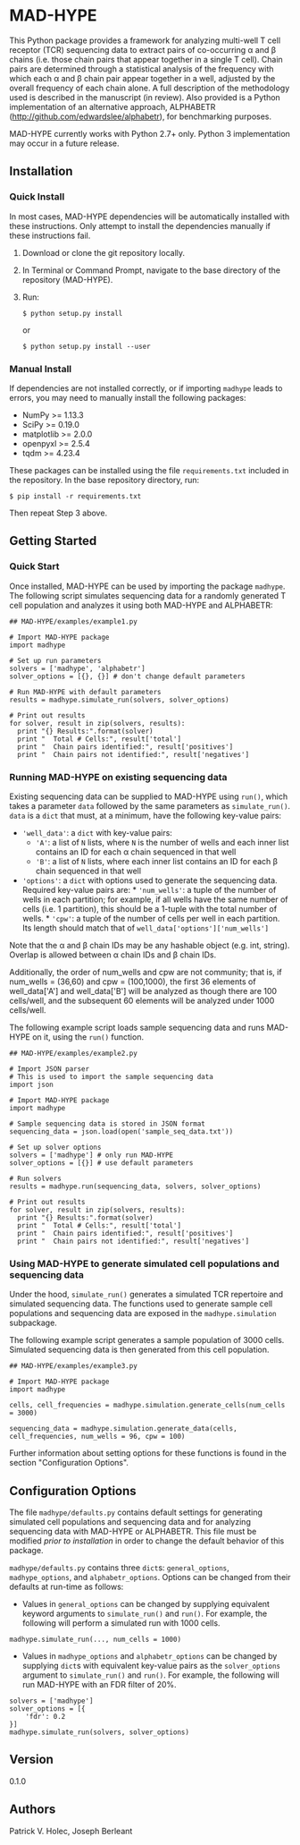 # MAD-HYPE

This Python package provides a framework for analyzing multi-well T cell receptor (TCR) sequencing data to extract pairs of co-occurring &alpha; and &beta; chains (i.e. those chain pairs that appear together in a single T cell). Chain pairs are determined through a statistical analysis of the frequency with which each &alpha; and &beta; chain pair appear together in a well, adjusted by the overall frequency of each chain alone. A full description of the methodology used is described in the manuscript (in review). Also provided is a Python implementation of an alternative approach, ALPHABETR (http://github.com/edwardslee/alphabetr), for benchmarking purposes.

MAD-HYPE currently works with Python 2.7+ only. Python 3 implementation may occur in a future release.

## Installation

### Quick Install
In most cases, MAD-HYPE dependencies will be automatically installed with these instructions. Only attempt to install the dependencies manually if these instructions fail.
1. Download or clone the git repository locally.
2. In Terminal or Command Prompt, navigate to the base directory of the repository (MAD-HYPE).
3. Run:
   
   `$ python setup.py install`
   
   or
   
   `$ python setup.py install --user`
   
### Manual Install
If dependencies are not installed correctly, or if importing `madhype` leads to errors, you may need to manually install the following packages:
* NumPy >= 1.13.3
* SciPy >= 0.19.0
* matplotlib >= 2.0.0
* openpyxl >= 2.5.4
* tqdm >= 4.23.4

These packages can be installed using the file `requirements.txt` included in the repository. In the base repository directory, run:

`$ pip install -r requirements.txt`

Then repeat Step 3 above.

## Getting Started

### Quick Start
Once installed, MAD-HYPE can be used by importing the package `madhype`. The following script simulates sequencing data for a randomly generated T cell population and analyzes it using both MAD-HYPE and ALPHABETR:

```
## MAD-HYPE/examples/example1.py

# Import MAD-HYPE package
import madhype

# Set up run parameters
solvers = ['madhype', 'alphabetr']
solver_options = [{}, {}] # don't change default parameters

# Run MAD-HYPE with default parameters
results = madhype.simulate_run(solvers, solver_options)

# Print out results
for solver, result in zip(solvers, results):
  print "{} Results:".format(solver)
  print "  Total # Cells:", result['total']
  print "  Chain pairs identified:", result['positives']
  print "  Chain pairs not identified:", result['negatives']
```

### Running MAD-HYPE on existing sequencing data
Existing sequencing data can be supplied to MAD-HYPE using `run()`, which takes a parameter `data` followed by the same parameters as `simulate_run()`. `data` is a `dict` that must, at a minimum, have the following key-value pairs:
  * `'well_data'`: a `dict` with key-value pairs:
    *  `'A'`: a list of `N` lists, where `N` is the number of wells and each inner list contains an ID for each &alpha; chain sequenced in that well
    *  `'B'`: a list of `N` lists, where each inner list contains an ID for each &beta; chain sequenced in that well
  *  `'options'`: a `dict` with options used to generate the sequencing data. Required key-value pairs are:
    *  `'num_wells'`: a tuple of the number of wells in each partition; for example, if all wells have the same number of cells (i.e. 1 partition), this should be a 1-tuple with the total number of wells.
    *  `'cpw'`: a tuple of the number of cells per well in each partition. Its length should match that of `well_data['options']['num_wells']`

Note that the &alpha; and &beta; chain IDs may be any hashable object (e.g. int, string). Overlap is allowed between &alpha; chain IDs and &beta; chain IDs.

Additionally, the order of num_wells and cpw are not community; that is, if num_wells = (36,60) and cpw = (100,1000), the first 36 elements of well_data['A'] and well_data['B'] will be analyzed as though there are 100 cells/well, and the subsequent 60 elements will be analyzed under 1000 cells/well.

The following example script loads sample sequencing data and runs MAD-HYPE on it, using the `run()` function.

```
## MAD-HYPE/examples/example2.py

# Import JSON parser
# This is used to import the sample sequencing data
import json

# Import MAD-HYPE package
import madhype

# Sample sequencing data is stored in JSON format
sequencing_data = json.load(open('sample_seq_data.txt'))

# Set up solver options
solvers = ['madhype'] # only run MAD-HYPE
solver_options = [{}] # use default parameters

# Run solvers
results = madhype.run(sequencing_data, solvers, solver_options)

# Print out results
for solver, result in zip(solvers, results):
  print "{} Results:".format(solver)
  print "  Total # Cells:", result['total']
  print "  Chain pairs identified:", result['positives']
  print "  Chain pairs not identified:", result['negatives']
```

### Using MAD-HYPE to generate simulated cell populations and sequencing data
Under the hood, `simulate_run()` generates a simulated TCR repertoire and simulated sequencing data. The functions used to generate sample cell populations and sequencing data are exposed in the `madhype.simulation` subpackage.

The following example script generates a sample population of 3000 cells. Simulated sequencing data is then generated from this cell population.

```
## MAD-HYPE/examples/example3.py

# Import MAD-HYPE package
import madhype

cells, cell_frequencies = madhype.simulation.generate_cells(num_cells = 3000)

sequencing_data = madhype.simulation.generate_data(cells, cell_frequencies, num_wells = 96, cpw = 100)
```

Further information about setting options for these functions is found in the section "Configuration Options".


## Configuration Options
The file `madhype/defaults.py` contains default settings for generating simulated cell populations and sequencing data and for analyzing sequencing data with MAD-HYPE or ALPHABETR. This file must be modified _prior to installation_ in order to change the default behavior of this package.

`madhype/defaults.py` contains three `dict`s: `general_options`, `madhype_options`, and `alphabetr_options`. Options can be changed from their defaults at run-time as follows:

* Values in `general_options` can be changed by supplying equivalent keyword arguments to `simulate_run()` and `run()`. For example, the following will perform a simulated run with 1000 cells.

```
madhype.simulate_run(..., num_cells = 1000)
```
   
* Values in `madhype_options` and `alphabetr_options` can be changed by supplying `dict`s with equivalent key-value pairs as the `solver_options` argument to `simulate_run()` and `run()`. For example, the following will run MAD-HYPE with an FDR filter of 20%.

```
solvers = ['madhype']
solver_options = [{
    'fdr': 0.2
}]
madhype.simulate_run(solvers, solver_options)
```
  
  
## Version
0.1.0

## Authors
Patrick V. Holec, Joseph Berleant
